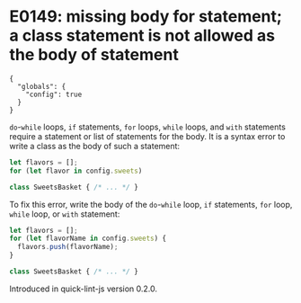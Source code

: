 # E0149: missing body for statement; a class statement is not allowed as the body of statement

```config-for-examples
{
  "globals": {
    "config": true
  }
}
```

`do`-`while` loops, `if` statements, `for` loops, `while` loops, and `with`
statements require a statement or list of statements for the body. It is a
syntax error to write a class as the body of such a statement:

```javascript
let flavors = [];
for (let flavor in config.sweets)

class SweetsBasket { /* ... */ }
```

To fix this error, write the body of the `do`-`while` loop, `if` statements,
   `for` loop, `while` loop, or `with` statement:

```javascript
let flavors = [];
for (let flavorName in config.sweets) {
  flavors.push(flavorName);
}

class SweetsBasket { /* ... */ }
```

Introduced in quick-lint-js version 0.2.0.
